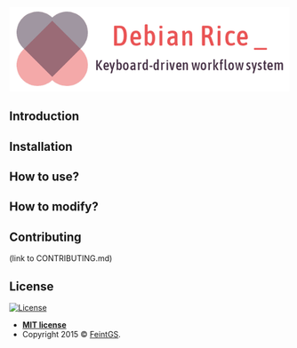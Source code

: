 ![Project logo](rice_logo.png)

## Introduction

## Installation

## How to use?

## How to modify?

## Contributing
(link to CONTRIBUTING.md)

## License

[![License](http://img.shields.io/:license-mit-blue.svg?style=flat-square)](http://badges.mit-license.org)

- **[MIT license](http://opensource.org/licenses/mit-license.php)**
- Copyright 2015 © <a href="https://github.com/feintgs" target="_blank">FeintGS</a>.
